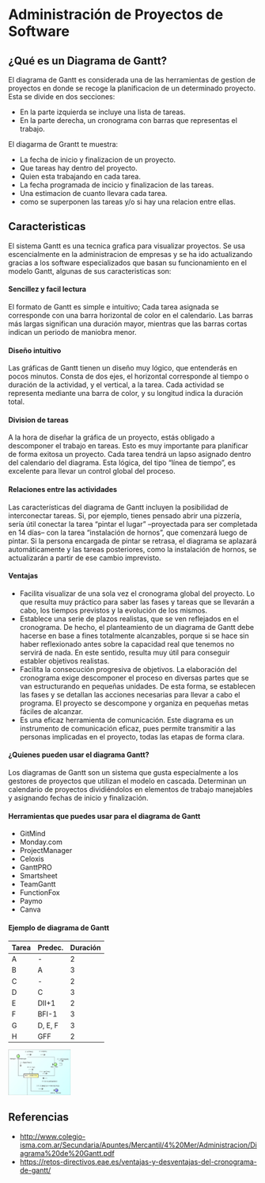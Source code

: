 # Administración de Proyectos de Software
## ¿Qué es un Diagrama de Gantt?

El diagrama de Gantt es considerada una de las herramientas de gestion de proyectos en donde se recoge la planificacion de un determinado proyecto. Esta se divide en dos secciones: 
* En la parte izquierda se incluye una lista de tareas.
* En la parte derecha, un cronograma con barras que representas el trabajo.

El diagarma de Grantt te muestra:
* La fecha de inicio y finalizacion de un proyecto.
* Que tareas hay dentro del proyecto.
* Quien esta trabajando en cada tarea.
* La fecha programada de incicio y finalizacion de las tareas.
* Una estimacion de cuanto llevara cada tarea.
* como se superponen las tareas y/o si hay una relacion entre ellas.

## Caracteristicas
El sistema Gantt es una tecnica grafica para visualizar proyectos. Se usa escencialmente en la administracion de empresas y se ha ido actualizando gracias a los software especializados
que basan su funcionamiento en el modelo Gantt, algunas de sus caracteristicas son:

#### Sencillez y facil lectura
El formato de Gantt es simple e intuitivo; Cada tarea asignada se corresponde con una barra horizontal de color en el calendario. Las barras más largas significan una duración mayor, mientras que las barras cortas indican un periodo de maniobra menor.

#### Diseño intuitivo
Las gráficas de Gantt tienen un diseño muy lógico, que entenderás en pocos minutos. 
Consta de dos ejes, el horizontal corresponde al tiempo o duración de la actividad, y el vertical, a la tarea.
Cada actividad se representa mediante una barra de color, y su longitud indica la duración total.

#### Division de tareas
A la hora de diseñar la gráfica de un proyecto, estás obligado a descomponer el trabajo en tareas.
Esto es muy importante para planificar de forma exitosa un proyecto.
Cada tarea tendrá un lapso asignado dentro del calendario del diagrama. Esta lógica, del tipo “línea de tiempo”, es excelente para llevar un control global del proceso.

#### Relaciones entre las actividades 
Las características del diagrama de Gantt incluyen la posibilidad de interconectar tareas.
Si, por ejemplo, tienes pensado abrir una pizzería, sería útil conectar la tarea “pintar el lugar” –proyectada para ser completada en 14 días– con la tarea “instalación de hornos”, que comenzará luego de pintar. 
Si la persona encargada de pintar se retrasa, el diagrama se aplazará automáticamente y las tareas posteriores, como la instalación de hornos, se actualizarán a partir de ese cambio imprevisto.

#### Ventajas 
* Facilita visualizar de una sola vez el cronograma global del proyecto. Lo que resulta muy práctico para saber las fases y tareas que se llevarán a cabo, los tiempos previstos y la evolución de los mismos.
* Establece una serie de plazos realistas, que se ven reflejados en el cronograma. De hecho, el planteamiento de un diagrama de Gantt debe hacerse en base a fines totalmente alcanzables, porque si se hace sin haber reflexionado antes sobre la capacidad real que tenemos no servirá de nada. En este sentido, resulta muy útil para conseguir establer objetivos realistas.
* Facilita la consecución progresiva de objetivos. La elaboración del cronograma exige descomponer el proceso en diversas partes que se van estructurando en pequeñas unidades. De esta forma, se establecen las fases y se detallan las acciones necesarias para llevar a cabo el programa. El proyecto se descompone y organiza en pequeñas metas fáciles de alcanzar.
* Es una eficaz herramienta de comunicación. Este diagrama es un instrumento de comunicación eficaz, pues permite transmitir a las personas implicadas en el proyecto, todas las etapas de forma clara.

#### ¿Quienes pueden usar el diagrama Gantt?
Los diagramas de Gantt son un sistema que gusta especialmente a los gestores de proyectos que utilizan el modelo en cascada. Determinan un calendario de proyectos dividiéndolos en elementos de trabajo manejables y asignando fechas de inicio y finalización.

#### Herramientas que puedes usar para el diagrama de Gantt
* GitMind
* Monday.com
* ProjectManager
* Celoxis
* GanttPRO
* Smartsheet
* TeamGantt
* FunctionFox
* Paymo
* Canva
#### Ejemplo de diagrama de Gantt
 | Tarea |	Predec. | Duración |
 |-------|----------|----------|
 |  A	 |     -    |     2    |
 |  B	 |     A    |     3    |
 |  C	 |     -	|     2    |
 |  D	 |     C	|     3    |
 |  E	 |   DII+1	|     2    |
 |  F	 |   BFI-1	|     3    |
 |  G	 |  D, E, F	|     3    |
 |  H	 |    GFF	|     2    |

<img src="/docs/individual/Actividad-02/ejemplo uml.png" alt="drawing" width="200" style="width: 25%;"/>

## Referencias
* http://www.colegio-isma.com.ar/Secundaria/Apuntes/Mercantil/4%20Mer/Administracion/Diagrama%20de%20Gantt.pdf
* https://retos-directivos.eae.es/ventajas-y-desventajas-del-cronograma-de-gantt/
